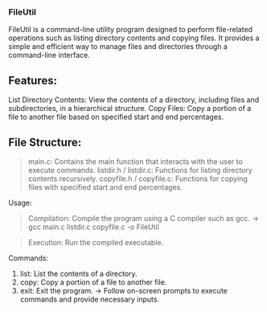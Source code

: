 ### FileUtil
FileUtil is a command-line utility program designed to perform file-related operations such as listing directory contents and copying files. It provides a simple and efficient way to manage files and directories through a command-line interface.

## Features:
List Directory Contents: View the contents of a directory, including files and subdirectories, in a hierarchical structure.
Copy Files: Copy a portion of a file to another file based on specified start and end percentages.

## File Structure:
>main.c: Contains the main function that interacts with the user to execute commands.
>listdir.h / listdir.c: Functions for listing directory contents recursively.
>copyfile.h / copyfile.c: Functions for copying files with specified start and end percentages.

Usage:
>Compilation: Compile the program using a C compiler such as gcc.
-> gcc main.c listdir.c copyfile.c -o FileUtil

>Execution: Run the compiled executable.

Commands:
1) list: List the contents of a directory.
2) copy: Copy a portion of a file to another file.
3) exit: Exit the program.
-> Follow on-screen prompts to execute commands and provide necessary inputs.
